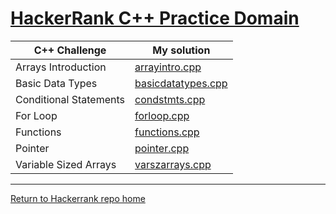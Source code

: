 # [HackerRank C++ Practice Domain](https://www.hackerrank.com/domains/cpp)

C++ Challenge | My solution
--------------|-------------
Arrays Introduction | [arrayintro.cpp](arrayintro.cpp)
Basic Data Types | [basicdatatypes.cpp](basicdatatypes.cpp)
Conditional Statements | [condstmts.cpp](condstmts.cpp)
For Loop | [forloop.cpp](forloop.cpp)
Functions | [functions.cpp](functions.cpp)
Pointer | [pointer.cpp](pointer.cpp)
Variable Sized Arrays | [varszarrays.cpp](varszarrays.cpp)

<hr>

[Return to Hackerrank repo home](../../..)

